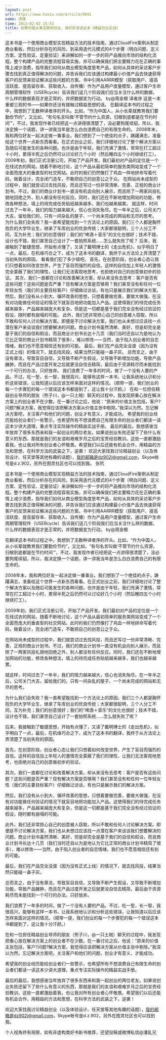 ```yaml
---
layout: post
url: https://www.huxiu.com/article/9841
name: 虎嗅
time: 2013-02-02 15:53
title: 如果你是从事互联网创业，请好好读读这本《精益创业实战》
---
```

这本书是一个使用商业模型实现精益方法的技术指南，通过CloudFire案例从制定商业看板，然后分析存在的风险，到采用迭代元模式的4个步骤（明白问题、定义方案、定性验证、定量验证）来讲解如何一步一步的将产品推向市场的结构化流程。整个构建产品的完整流程容易实施，并可以确保我们把主要精力花在正确的事情上减少浪费，指导我们如何从商业模型角度思考产品，如何从具体的采访客户步骤去找到真正值得解决的问题，并告诉我们应该通过构建最小价值产品去快速获得客户的反馈来验证解决这些问题的方案。书中引用AARRR模型（获取用户、提高活跃度、提高留存率、获取收入、自传播）作为产品用户度量模型，通过客户生命周期管理软件（USERcycle）告诉我们这几个阶段我们应当关注什么样的数据，什么样的数据表现才是正常的，并把数据变为行动。 by@周金根 译者序 这是一本重塑三观的书——如果你还没有接触过精益思想的话。 在翻译这本书的过程之中，我想到了无数种译者序的开头。比如，“作为中国人，从小长辈就教育我们要勤俭节约”，又比如，“有句名言叫做‘不管节约什么资源，归根到底都是在节约时间’”，不过，我发现作者已经把这一点讲得很清楚了，没必要狗尾续貂，所以，我决定换一个话题，讲一讲我当年是怎么白白浪费自己的有限生命的。 2008年末，我和两位好友一起决定做一番事业。我们想到了一个绝佳的点子，踌躇满志，准备给这个世界一点新东西看看。在正式创业之前，我们详细地讨论了整个解决方案以及随后可能发生的各种问题。也许是由于年轻，我们充满了激情，常常在打工超过十小时，累得半死之后仍然可以讨论好几个小时（然后睡四五个小时继续打工）。 2009年初，我们正式注册公司，开始了产品开发。我们最初对产品的定位是一个在线试衣的网站，随着不断地讨论，这个产品从最初简单的服务类网站变成了一个全面而庞大的垂直型的社交网站。此时的我们仍然像打了鸡血一样地拼命写着代码，做着设计，完全闭门造车，不敢把自己的创意公之于众。 在网站尚未成型的过程中，我们就尝试过去找风投，而且还写过一份非常清晰、完善、正规的商业计划书。不过，我们的商业计划书一直没有机会向别人展示，而且除了一两家风投礼貌地回绝之外，别人都没有任何反应。同时，我们还在不断地增加网站的功能，修改各种想法，墙上的待完成任务贴纸越来越多，我们也越来越累。 就这样，时间过去了一年半，我们的阻力越来越大，信心也消失殆尽。在一年半之后，公司关门大吉，留给我们的，只有一间杂乱的屋子、一个尚未完成的网站和无尽的思考。 为什么我们会失败？我一直希望能找到一个方法论上的原因。我们三个人都是胸怀抱负的大学毕业生，继承了车库创业的优良传统；大家都很聪明，三个人分工不同，互为补充；我们的创意很好；我们的“啤酒＋音乐”的文化也很好；技术不错，设计也不错，我们甚至自己设计了一套拍照系统……怎么就失败了呢？ 后来，我接触到了敏捷思想，开始有点懂了，又读了戴明博士的《走出危机》，似乎明白了一点，最后，在机缘巧合之下，成为了这本书的翻译，我终于从方法论上弄清楚了当初失败的原因。 看看我们犯了多少错吧。 首先，在创意阶段，创业者心态让我们只想着如何改变世界，产生了盲目而强烈的自信。这样的自信加上年轻人的激情完全蒙蔽了我们的理性，让我们无法客观地思考，也拒绝对自己的创意做初步的验证。 其次，我们一直都在讨论和改善解决方案，却从来没有去思考：客户是否有这些问题？这些问题是否严重？现有解决方案是否够用？我们甚至没有和任何一位年轻女性（我们的主要目标客户）仔细做过访谈，有也只是展示我们的解决方案。 然后，我们没有从小到大、循环改善的思想，只想着要做完善，要做大做强，在没有对功能做任何验证的情况下就盲目地把功能加入产品。这使得我们的待完成任务越来越多，产品越来越庞大和复杂，但是这一切都是基于我们完全没有经过验证的假设，随时都有崩塌的可能。 此外，我们还非常担心自己的创意被人窃取，所以不敢和任何人讨论解决方案。即便是不讨论解决方案，我们也从未想过应该找一点潜在客户来谈谈我们想要解决的问题。商业计划书虽然清晰、美好，但是却完全是基于我们的自信和假设，而且商业计划书长达十几页（我们当时还自以为是地认为它比正常的商业计划书精简了很多），难以修改——当然，由于陷入创业者的自恋情绪，我们也不愿意相信还有别的可能。 最后，我们在产品完全没谱（因为没有正式上线）的情况下，就去找风投，结果当然只能碰一鼻子灰。 总而言之，由于没有章法，导致盲目自信，又导致不断产生假设，又导致不断增加功能，导致产品臃肿，而且在产品过度开发之后就更没自信去精简，最后由于资源耗尽而未能找到一个可行的办法，只好放弃。 我们浪费了一年多的时间，做了一个没有人要的产品。不过，吃一堑，长一智，我很高兴，能够有这样一本书，让我系统地认识和分析这些错误，让我知道以后应该怎样来面对这样的情况。（顺带一提，我们创业的每一个步骤犯的每一个错误这本书都提到了，这让我十分汗颜。） 在和一位担任精益创业导师的朋友（熊子川，@一只土贼）聊天的过程中，我发现把重心放在解决方案上的创业者不在少数。在一番讨论之后，他说：“原来的价值主张包括，客户?问题?解决方案，我觉得应该把解决方案从价值主张中剔除。”我深以为然。忘记解决方案吧，关注客户和他们的问题，创业才有意义，才能成功。 希望我的创业经历能给创业者们一些警示，也希望所有不想浪费自己有限生命的创业者们都读一读这本少讲大道理，重点专注实际操作的精益实战手册。 最后的最后，我想感谢当年放弃了很多东西来和我一起创业的两位老友。如果说创业失败还留下了些什么有意义的东西，那就是我们的友谊和艰难岁月之后的宝贵经验教训。这些一直都激励着我，也让我对所有创业者心怀敬畏。希望我们以后还能有机会合作，用精益的方法和思想，在科学方法的武装之下，逆袭！ 欢迎大家找我讨论精益创业（以及体验设计、任天堂等其他有趣的话题），我的邮箱是dz902i@gmail.com，Skype帐号是d.z.902，另外在图灵社区也可以找到我。 张玳

这本书是一个使用商业模型实现精益方法的技术指南，通过CloudFire案例从制定商业看板，然后分析存在的风险，到采用迭代元模式的4个步骤（明白问题、定义方案、定性验证、定量验证）来讲解如何一步一步的将产品推向市场的结构化流程。整个构建产品的完整流程容易实施，并可以确保我们把主要精力花在正确的事情上减少浪费，指导我们如何从商业模型角度思考产品，如何从具体的采访客户步骤去找到真正值得解决的问题，并告诉我们应该通过构建最小价值产品去快速获得客户的反馈来验证解决这些问题的方案。书中引用AARRR模型（获取用户、提高活跃度、提高留存率、获取收入、自传播）作为产品用户度量模型，通过客户生命周期管理软件（USERcycle）告诉我们这几个阶段我们应当关注什么样的数据，什么样的数据表现才是正常的，并把数据变为行动。 by@周金根

在翻译这本书的过程之中，我想到了无数种译者序的开头。比如，“作为中国人，从小长辈就教育我们要勤俭节约”，又比如，“有句名言叫做‘不管节约什么资源，归根到底都是在节约时间’”，不过，我发现作者已经把这一点讲得很清楚了，没必要狗尾续貂，所以，我决定换一个话题，讲一讲我当年是怎么白白浪费自己的有限生命的。

2008年末，我和两位好友一起决定做一番事业。我们想到了一个绝佳的点子，踌躇满志，准备给这个世界一点新东西看看。在正式创业之前，我们详细地讨论了整个解决方案以及随后可能发生的各种问题。也许是由于年轻，我们充满了激情，常常在打工超过十小时，累得半死之后仍然可以讨论好几个小时（然后睡四五个小时继续打工）。

2009年初，我们正式注册公司，开始了产品开发。我们最初对产品的定位是一个在线试衣的网站，随着不断地讨论，这个产品从最初简单的服务类网站变成了一个全面而庞大的垂直型的社交网站。此时的我们仍然像打了鸡血一样地拼命写着代码，做着设计，完全闭门造车，不敢把自己的创意公之于众。

在网站尚未成型的过程中，我们就尝试过去找风投，而且还写过一份非常清晰、完善、正规的商业计划书。不过，我们的商业计划书一直没有机会向别人展示，而且除了一两家风投礼貌地回绝之外，别人都没有任何反应。同时，我们还在不断地增加网站的功能，修改各种想法，墙上的待完成任务贴纸越来越多，我们也越来越累。

就这样，时间过去了一年半，我们的阻力越来越大，信心也消失殆尽。在一年半之后，公司关门大吉，留给我们的，只有一间杂乱的屋子、一个尚未完成的网站和无尽的思考。

为什么我们会失败？我一直希望能找到一个方法论上的原因。我们三个人都是胸怀抱负的大学毕业生，继承了车库创业的优良传统；大家都很聪明，三个人分工不同，互为补充；我们的创意很好；我们的“啤酒＋音乐”的文化也很好；技术不错，设计也不错，我们甚至自己设计了一套拍照系统……怎么就失败了呢？

后来，我接触到了敏捷思想，开始有点懂了，又读了戴明博士的《走出危机》，似乎明白了一点，最后，在机缘巧合之下，成为了这本书的翻译，我终于从方法论上弄清楚了当初失败的原因。

首先，在创意阶段，创业者心态让我们只想着如何改变世界，产生了盲目而强烈的自信。这样的自信加上年轻人的激情完全蒙蔽了我们的理性，让我们无法客观地思考，也拒绝对自己的创意做初步的验证。

其次，我们一直都在讨论和改善解决方案，却从来没有去思考：客户是否有这些问题？这些问题是否严重？现有解决方案是否够用？我们甚至没有和任何一位年轻女性（我们的主要目标客户）仔细做过访谈，有也只是展示我们的解决方案。

然后，我们没有从小到大、循环改善的思想，只想着要做完善，要做大做强，在没有对功能做任何验证的情况下就盲目地把功能加入产品。这使得我们的待完成任务越来越多，产品越来越庞大和复杂，但是这一切都是基于我们完全没有经过验证的假设，随时都有崩塌的可能。

此外，我们还非常担心自己的创意被人窃取，所以不敢和任何人讨论解决方案。即便是不讨论解决方案，我们也从未想过应该找一点潜在客户来谈谈我们想要解决的问题。商业计划书虽然清晰、美好，但是却完全是基于我们的自信和假设，而且商业计划书长达十几页（我们当时还自以为是地认为它比正常的商业计划书精简了很多），难以修改——当然，由于陷入创业者的自恋情绪，我们也不愿意相信还有别的可能。

最后，我们在产品完全没谱（因为没有正式上线）的情况下，就去找风投，结果当然只能碰一鼻子灰。

总而言之，由于没有章法，导致盲目自信，又导致不断产生假设，又导致不断增加功能，导致产品臃肿，而且在产品过度开发之后就更没自信去精简，最后由于资源耗尽而未能找到一个可行的办法，只好放弃。

我们浪费了一年多的时间，做了一个没有人要的产品。不过，吃一堑，长一智，我很高兴，能够有这样一本书，让我系统地认识和分析这些错误，让我知道以后应该怎样来面对这样的情况。（顺带一提，我们创业的每一个步骤犯的每一个错误这本书都提到了，这让我十分汗颜。）

在和一位担任精益创业导师的朋友（熊子川，@一只土贼）聊天的过程中，我发现把重心放在解决方案上的创业者不在少数。在一番讨论之后，他说：“原来的价值主张包括，客户?问题?解决方案，我觉得应该把解决方案从价值主张中剔除。”我深以为然。忘记解决方案吧，关注客户和他们的问题，创业才有意义，才能成功。

希望我的创业经历能给创业者们一些警示，也希望所有不想浪费自己有限生命的创业者们都读一读这本少讲大道理，重点专注实际操作的精益实战手册。

最后的最后，我想感谢当年放弃了很多东西来和我一起创业的两位老友。如果说创业失败还留下了些什么有意义的东西，那就是我们的友谊和艰难岁月之后的宝贵经验教训。这些一直都激励着我，也让我对所有创业者心怀敬畏。希望我们以后还能有机会合作，用精益的方法和思想，在科学方法的武装之下，逆袭！

欢迎大家找我讨论精益创业（以及体验设计、任天堂等其他有趣的话题），我的邮箱是dz902i@gmail.com，Skype帐号是d.z.902，另外在图灵社区也可以找到我。

个人视角终有局限，如有非虚构类好书新书推荐，还望投稿或微博私信@潘乱兄

